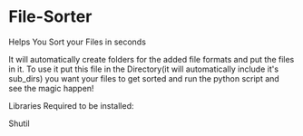 # File-Sorter
Helps You Sort your Files in seconds

It will automatically create folders for the added file formats and put the files in it. To use it put this file in the Directory(it will automatically include it's sub_dirs) you want your files to get sorted and run the python script and see the magic happen!

Libraries Required to be installed:

Shutil

